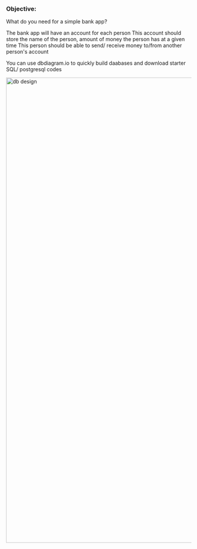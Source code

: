 ### Objective:

What do you need for a simple bank app?

The bank app will have an account for each person
This account should store the name of the person, amount of money the person has at a given time 
This person should be able to send/ receive money to/from another person's account

You can use dbdiagram.io to quickly build daabases and download starter SQL/ postgresql codes


<img width="1265" alt="db design" src="https://user-images.githubusercontent.com/89355927/156254935-bef46aa6-f81d-49ad-9ad4-44f3bc34d4d6.png">
